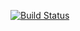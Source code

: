 [![Build Status](https://travis-ci.org/davidcarboni/resource-utils.png?branch=master)](https://travis-ci.org/davidcarboni/resource-utils)
